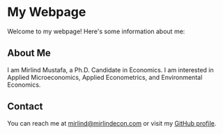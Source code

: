 # My Webpage

Welcome to my webpage! Here's some information about me:

## About Me

I am Mirlind Mustafa, a Ph.D. Candidate in Economics. I am interested in Applied Microeconomics, Applied Econometrics, and Environmental Economics.



## Contact

You can reach me at [mirlind@mirlindecon.com](mailto:mirlind@mirlindecon.com) or visit my [GitHub profile](https://mmecon.github.io).
